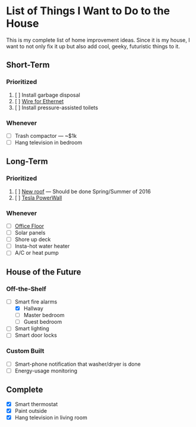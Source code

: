 # List of Things I Want to Do to the House

This is my complete list of home improvement ideas. Since it is my house, I want to not only fix it up but also add cool, geeky, futuristic things to it.

## Short-Term

### Prioritized

1. [ ] Install garbage disposal
1. [ ] [Wire for Ethernet](ethernet.md)
1. [ ] Install pressure-assisted toilets

### Whenever

* [ ] Trash compactor &mdash; ~$1k
* [ ] Hang television in bedroom

## Long-Term

### Prioritized

1. [ ] [New roof](new-roof.md) &mdash; Should be done Spring/Summer of 2016
1. [ ] [Tesla PowerWall](http://www.teslamotors.com/powerwall)

### Whenever

* [ ] [Office Floor](office-floor.md)
* [ ] Solar panels
* [ ] Shore up deck
* [ ] Insta-hot water heater
* [ ] A/C or heat pump

## House of the Future

### Off-the-Shelf

* [ ] Smart fire alarms
    * [x] Hallway
    * [ ] Master bedroom
    * [ ] Guest bedroom
* [ ] Smart lighting
* [ ] Smart door locks

### Custom Built

* [ ] Smart-phone notification that washer/dryer is done
* [ ] Energy-usage monitoring

## Complete

* [x] Smart thermostat
* [x] Paint outside
* [x] Hang television in living room
